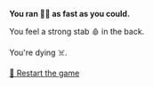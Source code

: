 **You ran 🏃‍♂️ as fast as you could.**

You feel a strong stab 🩸 in the back. 

You're dying ☠️.

[🔄 Restart the game](../../begin-journey.md) 